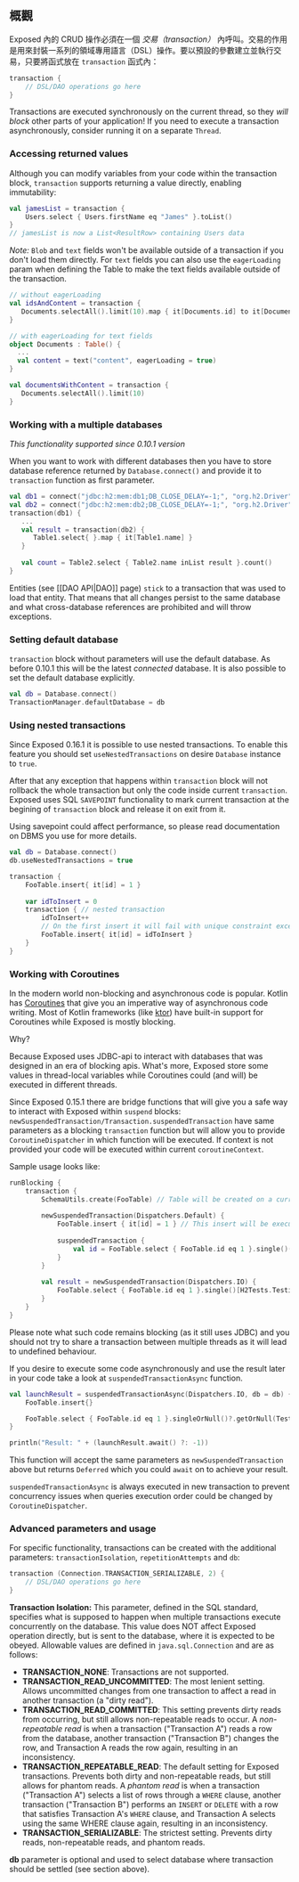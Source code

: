 ## 概觀

Exposed 內的 CRUD 操作必須在一個 _交易（transaction）_ 內呼叫。交易的作用是用來封裝一系列的領域專用語言（DSL）操作。要以預設的參數建立並執行交易，只要將函式放在 `transaction` 函式內：

```kotlin
transaction {
    // DSL/DAO operations go here
}
```
Transactions are executed synchronously on the current thread, so they _will block_ other parts of your application! If you need to execute a transaction asynchronously, consider running it on a separate `Thread`.

### Accessing returned values

Although you can modify variables from your code within the transaction block, `transaction` supports returning a value directly, enabling immutability:

```kotlin
val jamesList = transaction {
    Users.select { Users.firstName eq "James" }.toList()
}
// jamesList is now a List<ResultRow> containing Users data
```
*Note:* `Blob` and `text` fields won't be available outside of a transaction if you don't load them directly. For `text` fields you can also use the `eagerLoading` param when defining the Table to make the text fields available outside of the transaction.
```kotlin
// without eagerLoading
val idsAndContent = transaction {
   Documents.selectAll().limit(10).map { it[Documents.id] to it[Documents.content] }
}

// with eagerLoading for text fields
object Documents : Table() {
  ...
  val content = text("content", eagerLoading = true)
}

val documentsWithContent = transaction {
   Documents.selectAll().limit(10)
}
```

### Working with a multiple databases
_This functionality supported since 0.10.1 version_

When you want to work with different databases then you have to store database reference returned by `Database.connect()` and provide it to `transaction` function as first parameter.
```kotlin
val db1 = connect("jdbc:h2:mem:db1;DB_CLOSE_DELAY=-1;", "org.h2.Driver", "root", "")
val db2 = connect("jdbc:h2:mem:db2;DB_CLOSE_DELAY=-1;", "org.h2.Driver", "root", "")
transaction(db1) {
   ...
   val result = transaction(db2) {
      Table1.select{ }.map { it[Table1.name] }
   }
   
   val count = Table2.select { Table2.name inList result }.count()
}
```

Entities (see [[DAO API|DAO]] page) `stick` to a transaction that was used to load that entity. That means that all changes persist to the same database and what cross-database references are prohibited and will throw exceptions.

### Setting default database
`transaction` block without parameters will use the default database.
As before 0.10.1 this will be the latest _connected_ database.
It is also possible to set the default database explicitly.
```kotlin
val db = Database.connect()
TransactionManager.defaultDatabase = db
```

### Using nested transactions
Since Exposed 0.16.1 it is possible to use nested transactions. To enable this feature you should set `useNestedTransactions` on desire `Database` instance to `true`.

After that any exception that happens within `transaction` block will not rollback the whole transaction but only the code inside current `transaction`. 
Exposed uses SQL `SAVEPOINT` functionality to mark current transaction at the begining of `transaction` block and release it on exit from it. 

Using savepoint could affect performance, so please read documentation on DBMS you use for more details.

```kotlin
val db = Database.connect()
db.useNestedTransactions = true

transaction {
    FooTable.insert{ it[id] = 1 }
    
    var idToInsert = 0
    transaction { // nested transaction
        idToInsert++
        // On the first insert it will fail with unique constraint exception and will rollback to the `nested transaction` and then insert a new record with id = 2
        FooTable.insert{ it[id] = idToInsert } 
    }
}
```

### Working with Coroutines
In the modern world non-blocking and asynchronous code is popular. Kotlin has [Coroutines](https://kotlinlang.org/docs/reference/coroutines-overview.html) that give you an imperative way of asynchronous code writing. Most of Kotlin frameworks (like [ktor](https://ktor.io)) have built-in support for Coroutines while Exposed is mostly blocking. 

Why? 

Because Exposed uses JDBC-api to interact with databases that was designed in an era of blocking apis. What's more, Exposed store some values in thread-local variables while Coroutines could (and will) be executed in different threads. 

Since Exposed 0.15.1 there are bridge functions that will give you a safe way to interact with Exposed within `suspend` blocks: `newSuspendedTransaction/Transaction.suspendedTransaction` have same parameters as a blocking `transaction` function but will allow you to provide `CoroutineDispatcher` in which function will be executed. If context is not provided your code will be executed within current `coroutineContext`.

Sample usage looks like:
```kotlin
runBlocking {
    transaction {    
        SchemaUtils.create(FooTable) // Table will be created on a current thread
    
        newSuspendedTransaction(Dispatchers.Default) {
            FooTable.insert { it[id] = 1 } // This insert will be executed in one of Default dispatcher threads
    
            suspendedTransaction {
                val id = FooTable.select { FooTable.id eq 1 }.single()()[FooTable.id] // This select also will be executed on some thread from Default dispatcher using the same transaction
            }
        }
    
        val result = newSuspendedTransaction(Dispatchers.IO) {
            FooTable.select { FooTable.id eq 1 }.single()[H2Tests.Testing.id] // This select will be executed on some thread from IO dispatcher using the same transaction
        }
    }
}

```  

Please note what such code remains blocking (as it still uses JDBC) and you should not try to share a transaction between multiple threads as it will lead to undefined behaviour.

If you desire to execute some code asynchronously and use the result later in your code take a look at `suspendedTransactionAsync` function.

```kotlin
val launchResult = suspendedTransactionAsync(Dispatchers.IO, db = db) {
    FooTable.insert{}

    FooTable.select { FooTable.id eq 1 }.singleOrNull()?.getOrNull(Testing.id)
}

println("Result: " + (launchResult.await() ?: -1))

```

This function will accept the same parameters as `newSuspendedTransaction` above but returns `Deferred` which you could `await` on to achieve your result. 

`suspendedTransactionAsync` is always executed in new transaction to prevent concurrency issues when queries execution order could be changed by `CoroutineDispatcher`. 

### Advanced parameters and usage

For specific functionality, transactions can be created with the additional parameters: `transactionIsolation`, `repetitionAttempts` and `db`:

```kotlin
transaction (Connection.TRANSACTION_SERIALIZABLE, 2) {
    // DSL/DAO operations go here
}
```
**Transaction Isolation:** This parameter, defined in the SQL standard, specifies what is supposed to happen when multiple transactions execute concurrently on the database. This value does NOT affect Exposed operation directly, but is sent to the database, where it is expected to be obeyed. Allowable values are defined in `java.sql.Connection` and are as follows:
* **TRANSACTION_NONE**: Transactions are not supported.
* **TRANSACTION_READ_UNCOMMITTED**: The most lenient setting. Allows uncommitted changes from one transaction to affect a read in another transaction (a "dirty read").
* **TRANSACTION_READ_COMMITTED**: This setting prevents dirty reads from occurring, but still allows non-repeatable reads to occur. A _non-repeatable read_ is when a transaction ("Transaction A") reads a row from the database, another transaction ("Transaction B") changes the row, and Transaction A reads the row again, resulting in an inconsistency.
* **TRANSACTION_REPEATABLE_READ**: The default setting for Exposed transactions. Prevents both dirty and non-repeatable reads, but still allows for phantom reads. A _phantom read_ is when a transaction ("Transaction A") selects a list of rows through a `WHERE` clause, another transaction ("Transaction B") performs an `INSERT` or `DELETE` with a row that satisfies Transaction A's `WHERE` clause, and Transaction A selects using the same WHERE clause again, resulting in an inconsistency.
* **TRANSACTION_SERIALIZABLE**: The strictest setting. Prevents dirty reads, non-repeatable reads, and phantom reads.

**db** parameter is optional and used to select database where transaction should be settled (see section above).
